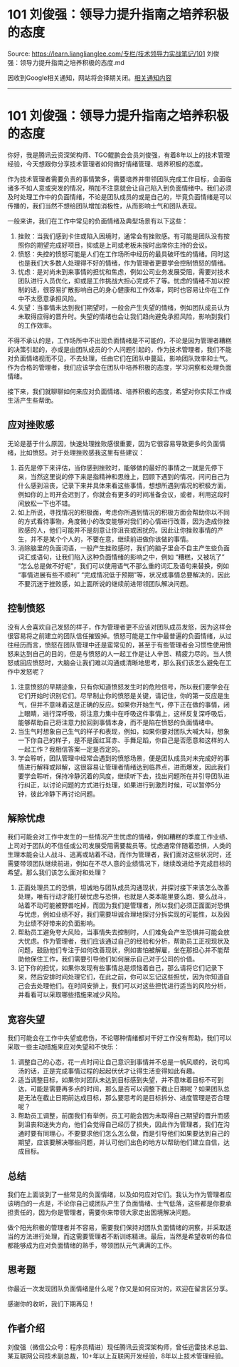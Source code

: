 # 101 刘俊强：领导力提升指南之培养积极的态度 

Source: https://learn.lianglianglee.com/专栏/技术领导力实战笔记/101 刘俊强：领导力提升指南之培养积极的态度.md

因收到Google相关通知，网站将会择期关闭。[相关通知内容](https://lumendatabase.org/notices/44265620)

---

# 101 刘俊强：领导力提升指南之培养积极的态度

你好，我是腾讯云资深架构师、TGO鲲鹏会会员刘俊强，有着8年以上的技术管理经验，今天想跟你分享技术管理者如何做好情绪管理、培养积极的态度。

作为技术管理者需要负责的事情繁多，需要培养并带领团队完成工作目标，会面临诸多不如人意或突发的情况，稍加不注意就会让自己陷入到负面情绪中。我们必须及时处理工作中的负面情绪，不论是团队成员的或是自己的，毕竟负面情绪是可以传播的，我们当然不想给团队增加消极性，从而影响士气和团队表现。

一般来讲，我们在工作中常见的负面情绪及典型场景有以下这些：

1. 挫败：当我们感到卡住或陷入困境时，通常会有挫败感。有可能是团队没有按照你的期望完成好项目，抑或是上司或老板未按时出席你主持的会议。
2. 愤怒：失控的愤怒可能是人们在工作场所中经历的最具破坏性的情绪。同时这也是我们大多数人处理得不好的情绪，作为管理者更要学会控制愤怒的情绪。
3. 忧虑：是对尚未到来事情的担忧和焦虑，例如公司业务发展受阻，需要对技术团队进行人员优化，抑或是工作挑战大担心完成不了等。忧虑的情绪不加以控制的话，很容易扩散影响自己的身心健康和工作效率，同时也容易让你在工作中不太愿意承担风险。
4. 失望：当事情未达到我们期望时，一般会产生失望的情绪，例如团队成员认为未取得应得的晋升时。失望的情绪也会让我们趋向避免承担风险，影响到我们的工作效率。

不得不承认的是，工作场所中不出现负面情绪是不可能的，不论是因为管理者糟糕的决策引起的，亦或是由团队成员的个人问题引起的，作为技术管理者，我们不能对负面情绪视而不见，不去处理，任由它们在团队中蔓延，影响团队效率和士气。作为合格的管理者，我们应该学会在团队中培养积极的态度，学习洞察和处理负面情绪。

接下来，我们就聊聊如何来应对负面情绪、培养积极的态度，希望对你实际工作或生活产生些帮助。

## 应对挫败感

无论是基于什么原因，快速处理挫败感很重要，因为它很容易导致更多的负面情绪，比如愤怒。对于处理挫败感我这里有些建议：

1. 首先是停下来评估，当你感到挫败时，能够做的最好的事情之一就是先停下来，当然这里说的停下来是指精神和思维上，回顾下遇到的情况，问问自己为什么感到沮丧，记录下来并具体来看这些事情，想想所遇到情况的积极方面，例如你的上司开会迟到了，你就会有更多的时间准备会议，或者，利用这段时间放松一下也不错。
2. 如上所说，寻找情况的积极面，考虑你所遇到情况的积极方面会帮助你以不同的方式看待事物，角度微小的改变能够对我们的心情进行改善，因为造成你挫败感的人，他们可能并不是刻意让你沮丧或困扰的。因此让你挫败事情的产生，并不是某个个人的，不要在意，继续前进做你该做的事情。
3. 消除脑里的负面词语，一般产生挫败感时，我们的脑子里会不自主产生些负面词汇或语句，让我们陷入这种负面情绪的影响之中，例如 “糟糕，又被坑了” “怎么总是做不好呢”，我们可以使用语气不那么重的词汇及语句来替换，例如 “事情进展有些不顺利” “完成情况低于预期”等，状况或事情总要解决的，因此不要沉迷于挫败感，如上面所说的继续前进带领团队解决问题。

## 控制愤怒

没有人会喜欢自己发怒的样子，作为管理者更不应该对团队成员发怒，因为这样会很容易将之前建立的团队信任摧毁掉。愤怒可能是工作中最普遍的负面情绪，从过往经历而言，愤怒在团队管理中还是蛮常见的，甚至于有些管理者会习惯性使用愤怒来达到自己的目的，但是与愤怒的人一起工作是让人辛苦、精疲力尽的。当人愤怒或回应愤怒时，大脑会让我们难以沟通或清晰地思考，那么我们该怎么避免在工作中发怒呢？

1. 注意愤怒的早期迹象，只有你知道愤怒发生时的危险信号，所以我们要学会在它们开始时识别它们。尽早制止你的愤怒是关键，请记住，你的第一反应是生气，但并不意味着这是正确的反应。如果你开始生气，停下正在做的事情，闭上眼睛，进行深呼吸，将注意力集中在呼吸这件事情上，这样反复深呼吸后，能够帮助自己将注意力拉回到事情本身，而不是陷在愤怒的负面情绪中。
2. 当生气时想象自己生气的样子和表现，例如，如果你要对团队大喊大叫，想象一下你自己的样子，是不是面红耳赤、手舞足蹈，你自己是否愿意和这样的人一起工作？我相信答案一定是否定的。
3. 学会聆听，团队管理中经常会遇到的愤怒场景，便是团队成员对未完成好的事情进行解释或辩解，这很容易让管理者情绪达到临界点，进而爆发，因此我们要学会聆听，保持冷静沉着的风度，继续听下去，找出问题所在并引导团队进行纠正，以讨论问题的方式进行处理，如果进行到激烈时候，可以暂停5分钟，彼此冷静下再讨论问题。

## 解除忧虑

我们可能会对工作中发生的一些情况产生忧虑的情绪，例如糟糕的季度工作业绩、上司对于团队的不信任或公司发展受阻需要裁员等。忧虑通常伴随着恐惧，人类的生理本能会让人战斗、逃离或站着不动，而作为管理者，我们面对这些状况时，还需要带领团队继续前进，例如在不尽人意的业绩情况下，继续改进给予完成目标的希望。那么我们该怎么面对和处理？

1. 正面处理员工的恐惧，坦诚地与团队成员沟通现状，并探讨接下来该怎么改善处理，唯有行动才能打破忧虑与恐惧，也就是人类本能里要么跑、要么战斗，站着不动可能被野兽吃掉，而因为我们是管理者，所以我们必须正面面对恐惧与忧虑，例如业绩不好，我们需要坦诚合理地探讨分拆实现的可能性，以及因为业绩不好带来的负面影响。
2. 帮助员工避免夸大风险，当事情失去控制时，人们难免会产生恐惧并可能会放大忧虑。作为管理者，我们应该通过自己的经验和分析，帮助员工正视现状及问题，鼓励他们专注于如何改善现状，例如害怕被解雇，坐在那担心并不能帮助他保住工作，我们需要引导他们如何展示自己对于公司的价值。
3. 记下你的担忧，如果你发现有些事情总是烦恼着自己，那么请将它们记录下来，然后安排时间处理它们，在此之前，你可以忘记这些担忧，因为你知道自己会去处理他们。在时间安排上，我们可以对这些担忧进行适当的风险分析，并看看可以采取哪些措施来减少风险。

## 宽容失望

我们可能会在工作中失望或悲伤，不论哪种情绪都对干好工作没有帮助，我们可以采取一些主动措施来应对失望和不快乐：

1. 调整自己的心态，花一点时间让自己意识到事情并不总是一帆风顺的，说句鸡汤的话，正是完成事情过程的起起伏伏才让得生活变得如此有趣。
2. 适当调整目标，如果你对团队未达到目标感到失望，并不意味着目标不可到达，可能是需要再多点的时间，那么是否可以调整下截止日期呢？如果团队总是无法在截止日期前达成目标，那么要思考的是目标拆分、进度管理是否合理呢？
3. 帮助员工调整，前面我们有举例，员工可能会因为未取得自己期望的晋升而感到沮丧和迷失方向，他们会觉得自己经历了损失，因此作为管理者，我们在沟通时要有同理心，不要要求他们怎么怎么做，而是引导他们如果要达到自己的期望，应该要解决哪些问题，并认可他们出色的地方以帮助他们建立自信，达成目标。

## 总结

我们在上面谈到了一些常见的负面情绪，以及如何应对它们。我认为作为管理者应该明白的一点是，不论你自己或团队产生了负面情绪、士气低落，这些都是你要承担责任的，因为你是管理者，需要你来带领大家走出困境解决问题。

做个阳光积极的管理者并不容易，需要我们保持对团队负面情绪的洞察，并采取适当的方法进行处理，而这需要管理者不断训练精进。最后，当然是希望收听的各位都能够成为应对负面情绪的熟手，带领团队元气满满的工作。

## 思考题

你最近一次发现团队负面情绪是什么呢？你又是如何应对的，欢迎在留言区分享。

感谢你的收听，我们下期再见！

## 作者介绍

刘俊强（微信公众号：程序员精进）现任腾讯云资深架构师，曾任迅雷技术总监、某互联网公司技术副总裁，10+年以上互联网开发经验，8年以上技术管理经验。